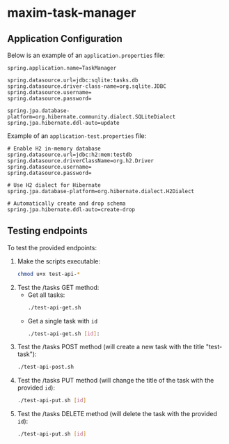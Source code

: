 # maxim-task-manager

## Application Configuration

Below is an example of an `application.properties` file:

```properties
spring.application.name=TaskManager

spring.datasource.url=jdbc:sqlite:tasks.db
spring.datasource.driver-class-name=org.sqlite.JDBC
spring.datasource.username=
spring.datasource.password=

spring.jpa.database-platform=org.hibernate.community.dialect.SQLiteDialect
spring.jpa.hibernate.ddl-auto=update
```

Example of an `application-test.properties` file:
```properties
# Enable H2 in-memory database
spring.datasource.url=jdbc:h2:mem:testdb
spring.datasource.driverClassName=org.h2.Driver
spring.datasource.username=
spring.datasource.password=

# Use H2 dialect for Hibernate
spring.jpa.database-platform=org.hibernate.dialect.H2Dialect

# Automatically create and drop schema
spring.jpa.hibernate.ddl-auto=create-drop
```

## Testing endpoints

To test the provided endpoints:
1. Make the scripts executable:
    ```bash
    chmod u+x test-api-*
    ```
2. Test the /tasks GET method:
    - Get all tasks:
        ```bash
        ./test-api-get.sh
        ```
    - Get a single task with `id`
        ```bash
        ./test-api-get.sh [id]:
        ```
3. Test the /tasks POST method (will create a new task with the title "test-task"):
    ```bash
    ./test-api-post.sh
    ```
4. Test the /tasks PUT method (will change the title of the task with the provided `id`):
    ```bash
    ./test-api-put.sh [id]
    ```
5. Test the /tasks DELETE method (will delete the task with the provided `id`):
    ```bash
    ./test-api-put.sh [id]
    ```
